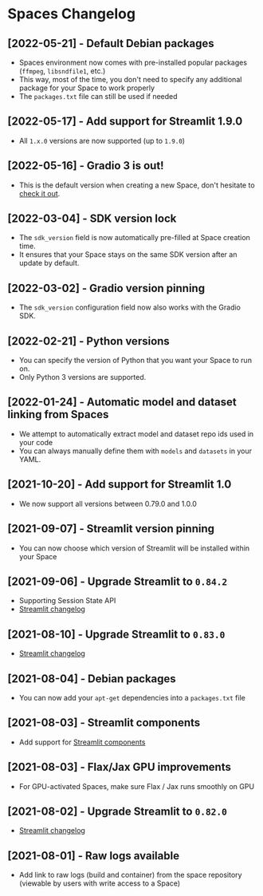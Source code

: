 # Spaces Changelog

## [2022-05-21] - Default Debian packages
- Spaces environment now comes with pre-installed popular packages (`ffmpeg`, `libsndfile1`, etc.)
- This way, most of the time, you don't need to specify any additional package for your Space to work properly
- The `packages.txt` file can still be used if needed

## [2022-05-17] - Add support for Streamlit 1.9.0
- All `1.x.0` versions are now supported (up to `1.9.0`)

## [2022-05-16] - Gradio 3 is out!
- This is the default version when creating a new Space, don't hesitate to [check it out](https://huggingface.co/blog/gradio-blocks).

## [2022-03-04] - SDK version lock
- The `sdk_version` field is now automatically pre-filled at Space creation time.
- It ensures that your Space stays on the same SDK version after an update by default.

## [2022-03-02] - Gradio version pinning
- The `sdk_version` configuration field now also works with the Gradio SDK.

## [2022-02-21] - Python versions
- You can specify the version of Python that you want your Space to run on.
- Only Python 3 versions are supported.

## [2022-01-24] - Automatic model and dataset linking from Spaces
- We attempt to automatically extract model and dataset repo ids used in your code
- You can always manually define them with `models` and `datasets` in your YAML.

## [2021-10-20] - Add support for Streamlit 1.0
- We now support all versions between 0.79.0 and 1.0.0

## [2021-09-07] - Streamlit version pinning
- You can now choose which version of Streamlit will be installed within your Space

## [2021-09-06] - Upgrade Streamlit to `0.84.2`
- Supporting Session State API
- [Streamlit changelog](https://github.com/streamlit/streamlit/releases/tag/0.84.0)

## [2021-08-10] - Upgrade Streamlit to `0.83.0`
- [Streamlit changelog](https://github.com/streamlit/streamlit/releases/tag/0.83.0)

## [2021-08-04] - Debian packages
- You can now add your `apt-get` dependencies into a `packages.txt` file

## [2021-08-03] - Streamlit components
- Add support for [Streamlit components](https://streamlit.io/components)

## [2021-08-03] - Flax/Jax GPU improvements
- For GPU-activated Spaces, make sure Flax / Jax runs smoothly on GPU

## [2021-08-02] - Upgrade Streamlit to `0.82.0`
- [Streamlit changelog](https://github.com/streamlit/streamlit/releases/tag/0.82.0)

## [2021-08-01] - Raw logs available
- Add link to raw logs (build and container) from the space repository (viewable by users with write access to a Space)
